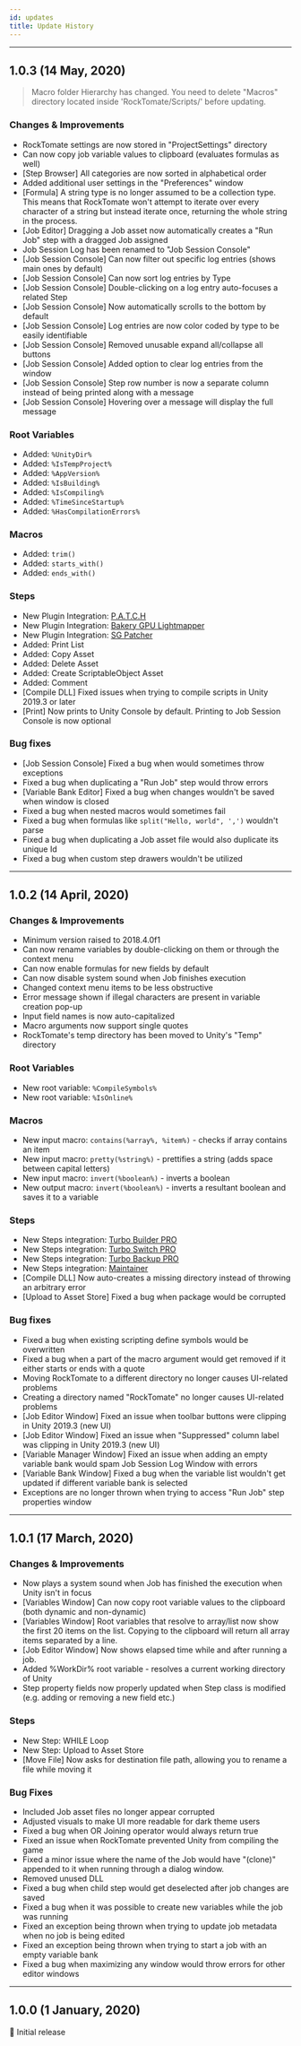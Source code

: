 ```yaml
---
id: updates
title: Update History
---
```


---

## 1.0.3 (14 May, 2020)

> Macro folder Hierarchy has changed. You need to delete "Macros" directory located inside 'RockTomate/Scripts/' before updating.

### Changes & Improvements
- RockTomate settings are now stored in "ProjectSettings" directory
- Can now copy job variable values to clipboard (evaluates formulas as well)
- [Step Browser] All categories are now sorted in alphabetical order
- Added additional user settings in the "Preferences" window
- [Formula] A string type is no longer assumed to be a collection type. This means that RockTomate won't attempt to iterate over every character of a string but instead iterate once, returning the whole string in the process.
- [Job Editor] Dragging a Job asset now automatically creates a "Run Job" step with a dragged Job assigned
- Job Session Log has been renamed to "Job Session Console"
- [Job Session Console] Can now filter out specific log entries (shows main ones by default)
- [Job Session Console] Can now sort log entries by Type
- [Job Session Console] Double-clicking on a log entry  auto-focuses a related Step
- [Job Session Console] Now automatically scrolls to the bottom by default
- [Job Session Console] Log entries are now color coded by type to be easily identifiable
- [Job Session Console] Removed unusable expand all/collapse all buttons
- [Job Session Console] Added option to clear log entries from the window
- [Job Session Console] Step row number is now a separate column instead of being printed along with a message
- [Job Session Console] Hovering over a message will display the full message


### Root Variables
- Added: `%UnityDir%`
- Added: `%IsTempProject%`
- Added: `%AppVersion%`
- Added: `%IsBuilding%`
- Added: `%IsCompiling%`
- Added: `%TimeSinceStartup%`
- Added: `%HasCompilationErrors%`


### Macros
- Added: `trim()`
- Added: `starts_with()`
- Added: `ends_with()`


### Steps
- New Plugin Integration: [P.A.T.C.H](https://assetstore.unity.com/packages/tools/utilities/p-a-t-c-h-ultimate-patching-system-41417)
- New Plugin Integration: [Bakery GPU Lightmapper](https://assetstore.unity.com/packages/tools/level-design/bakery-gpu-lightmapper-122218)
- New Plugin Integration: [SG Patcher](https://assetstore.unity.com/packages/tools/utilities/sg-patcher-simple-assetbundles-alternative-163468)
- Added: Print List
- Added: Copy Asset
- Added: Delete Asset
- Added: Create ScriptableObject Asset
- Added: Comment
- [Compile DLL] Fixed issues when trying to compile scripts in Unity 2019.3 or later
- [Print] Now prints to Unity Console by default. Printing to Job Session Console is now optional


### Bug fixes
- [Job Session Console] Fixed a bug when would sometimes throw exceptions
- Fixed a bug when duplicating a "Run Job" step would throw errors
- [Variable Bank Editor] Fixed a bug when changes wouldn't be saved when window is closed
- Fixed a bug when nested macros would sometimes fail
- Fixed a bug when formulas like `split("Hello, world", ',')` wouldn't parse
- Fixed a bug when duplicating a Job asset file would also duplicate its unique Id
- Fixed a bug when custom step drawers wouldn't be utilized

---

## 1.0.2 (14 April, 2020)

### Changes & Improvements
- Minimum version raised to 2018.4.0f1
- Can now rename variables by double-clicking on them or through the context menu
- Can now enable formulas for new fields by default
- Can now disable system sound when Job finishes execution
- Changed context menu items to be less obstructive
- Error message shown if illegal characters are present in variable creation pop-up
- Input field names is now auto-capitalized
- Macro arguments now support single quotes
- RockTomate's temp directory has been moved to Unity's "Temp" directory

### Root Variables
- New root variable: `%CompileSymbols%`
- New root variable: `%IsOnline%`

### Macros
- New input macro: `contains(%array%, %item%)` - checks if array contains an item
- New input macro: `pretty(%string%)` - prettifies a string (adds space between capital letters)
- New input macro: `invert(%boolean%)` - inverts a boolean
- New output macro: `invert(%boolean%)` - inverts a resultant boolean and saves it to a variable

### Steps
- New Steps integration: [Turbo Builder PRO](https://assetstore.unity.com/packages/slug/98714)
- New Steps integration: [Turbo Switch PRO](https://assetstore.unity.com/packages/slug/60040)
- New Steps integration: [Turbo Backup PRO](https://assetstore.unity.com/packages/slug/98711)
- New Steps integration: [Maintainer](https://assetstore.unity.com/packages/slug/32199)
- [Compile DLL] Now auto-creates a missing directory instead of throwing an arbitrary error
- [Upload to Asset Store] Fixed a bug when package would be corrupted

### Bug fixes
- Fixed a bug when existing scripting define symbols would be overwritten
- Fixed a bug when a part of the macro argument would get removed if it either starts or ends with a quote
- Moving RockTomate to a different directory no longer causes UI-related problems
- Creating a directory named "RockTomate" no longer causes UI-related problems
- [Job Editor Window] Fixed an issue when toolbar buttons were clipping in Unity 2019.3 (new UI)
- [Job Editor Window] Fixed an issue when "Suppressed" column label was clipping in Unity 2019.3 (new UI)
- [Variable Manager Window] Fixed an issue when adding an empty variable bank would spam Job Session Log Window with errors
- [Variable Bank Window] Fixed a bug when the variable list wouldn't get updated if different variable bank is selected
- Exceptions are no longer thrown when trying to access "Run Job" step properties window

---

## 1.0.1 (17 March, 2020)

### Changes & Improvements
- Now plays a system sound when Job has finished the execution when Unity isn't in focus
- [Variables Window] Can now copy root variable values to the clipboard (both dynamic and non-dynamic)
- [Variables Window] Root variables that resolve to array/list now show the first 20 items on the list. Copying to the clipboard will return all array items separated by a line.
- [Job Editor Window] Now shows elapsed time while and after running a job.
- Added %WorkDir% root variable - resolves a current working directory of Unity
- Step property fields now properly updated when Step class is modified (e.g. adding or removing a new field etc.)

### Steps

- New Step: WHILE Loop
- New Step: Upload to Asset Store
- [Move File] Now asks for destination file path, allowing you to rename a file while moving it

### Bug Fixes
- Included Job asset files no longer appear corrupted
- Adjusted visuals to make UI more readable for dark theme users
- Fixed a bug when OR Joining operator would always return true
- Fixed an issue when RockTomate prevented Unity from compiling the game
- Fixed a minor issue where the name of the Job would have "(clone)" appended to it when running through a dialog window.
- Removed unused DLL
- Fixed a bug when child step would get deselected after job changes are saved
- Fixed a bug when it was possible to create new variables while the job was running
- Fixed an exception being thrown when trying to update job metadata when no job is being edited
- Fixed an exception being thrown when trying to start a job with an empty variable bank
- Fixed a bug when maximizing any window would throw errors for other editor windows

---

## 1.0.0 (1 January, 2020)

🎂 Initial release